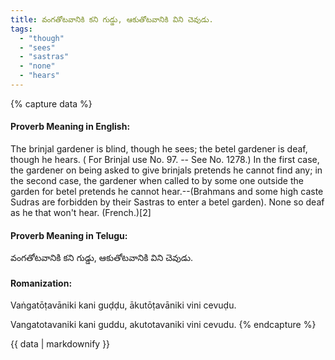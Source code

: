 ```yaml
---
title: వంగతోటవానికి కని గుడ్డు, ఆకుతోటవానికి విని చెవుడు.
tags:
  - "though"
  - "sees"
  - "sastras"
  - "none"
  - "hears"
---
```


{% capture data %}
#### Proverb Meaning in English:
The brinjal gardener is blind, though he sees; the betel gardener is deaf, though he hears.
( For Brinjal use No. 97. -- See No. 1278.)
In the first case, the gardener on being asked to give brinjals pretends he cannot find any; in the second case, the gardener when called to by some one outside the garden for betel pretends he cannot hear.--(Brahmans and some high caste Sudras are forbidden by their Sastras to enter a betel garden).
None so deaf as he that won't hear. (French.)[2]

#### Proverb Meaning in Telugu:
వంగతోటవానికి కని గుడ్డు, ఆకుతోటవానికి విని చెవుడు.

#### Romanization:
Vaṅgatōṭavāniki kani guḍḍu, ākutōṭavāniki vini cevuḍu.

Vangatotavaniki kani guddu, akutotavaniki vini cevudu.
{% endcapture %}

{{ data | markdownify }}

